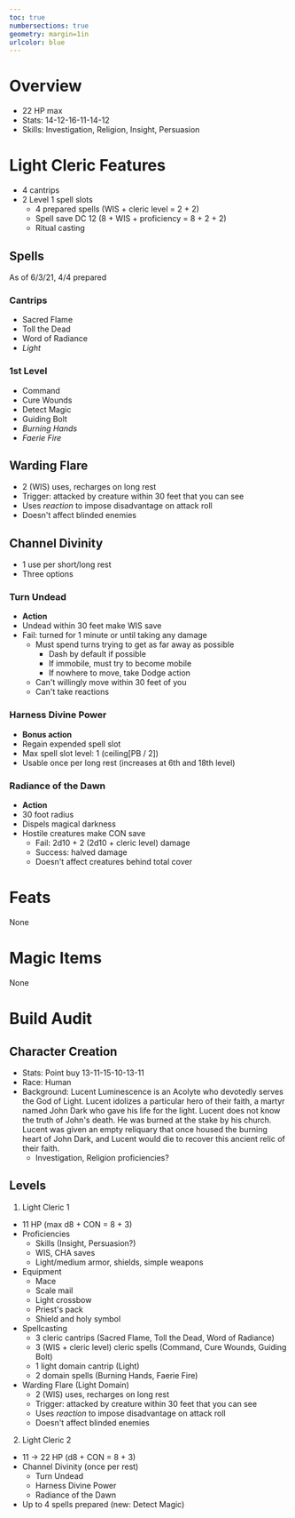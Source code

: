 ```yaml
---
toc: true
numbersections: true
geometry: margin=1in
urlcolor: blue
---
```


# Overview

- 22 HP max
- Stats: 14-12-16-11-14-12
- Skills: Investigation, Religion, Insight, Persuasion

# Light Cleric Features

- 4 cantrips
- 2 Level 1 spell slots
  - 4 prepared spells (WIS + cleric level = 2 + 2)
  - Spell save DC 12 (8 + WIS + proficiency = 8 + 2 + 2)
  - Ritual casting

## Spells

As of 6/3/21, 4/4 prepared

### Cantrips

- Sacred Flame
- Toll the Dead
- Word of Radiance
- _Light_

### 1st Level

- Command
- Cure Wounds
- Detect Magic
- Guiding Bolt
- _Burning Hands_
- _Faerie Fire_

## Warding Flare

- 2 (WIS) uses, recharges on long rest
- Trigger: attacked by creature within 30 feet that you can see
- Uses _reaction_ to impose disadvantage on attack roll
- Doesn't affect blinded enemies

## Channel Divinity

- 1 use per short/long rest
- Three options

### Turn Undead

- **Action**
- Undead within 30 feet make WIS save
- Fail: turned for 1 minute or until taking any damage
  - Must spend turns trying to get as far away as possible
    - Dash by default if possible
    - If immobile, must try to become mobile
    - If nowhere to move, take Dodge action
  - Can't willingly move within 30 feet of you
  - Can't take reactions

### Harness Divine Power

- **Bonus action**
- Regain expended spell slot
- Max spell slot level: 1 (ceiling[PB / 2])
- Usable once per long rest (increases at 6th and 18th level)

### Radiance of the Dawn

- **Action**
- 30 foot radius
- Dispels magical darkness
- Hostile creatures make CON save
  - Fail: 2d10 + 2 (2d10 + cleric level) damage
  - Success: halved damage
  - Doesn't affect creatures behind total cover

# Feats

None

# Magic Items

None

# Build Audit

## Character Creation

- Stats: Point buy 13-11-15-10-13-11
- Race: Human
- Background: Lucent Luminescence is an Acolyte who devotedly serves the God of
  Light. Lucent idolizes a particular hero of their faith, a martyr named John
  Dark who gave his life for the light. Lucent does not know the truth of John's
  death. He was burned at the stake by his church. Lucent was given an empty
  reliquary that once housed the burning heart of John Dark, and Lucent would
  die to recover this ancient relic of their faith.
  - Investigation, Religion proficiencies?

## Levels

1. Light Cleric 1

- 11 HP (max d8 + CON = 8 + 3)
- Proficiencies
  - Skills (Insight, Persuasion?)
  - WIS, CHA saves
  - Light/medium armor, shields, simple weapons
- Equipment
  - Mace
  - Scale mail
  - Light crossbow
  - Priest's pack
  - Shield and holy symbol
- Spellcasting
  - 3 cleric cantrips (Sacred Flame, Toll the Dead, Word of Radiance)
  - 3 (WIS + cleric level) cleric spells (Command, Cure Wounds, Guiding Bolt)
  - 1 light domain cantrip (Light)
  - 2 domain spells (Burning Hands, Faerie Fire)
- Warding Flare (Light Domain)
  - 2 (WIS) uses, recharges on long rest
  - Trigger: attacked by creature within 30 feet that you can see
  - Uses _reaction_ to impose disadvantage on attack roll
  - Doesn't affect blinded enemies

2. Light Cleric 2

- 11 -> 22 HP (d8 + CON = 8 + 3)
- Channel Divinity (once per rest)
  - Turn Undead
  - Harness Divine Power
  - Radiance of the Dawn
- Up to 4 spells prepared (new: Detect Magic)
